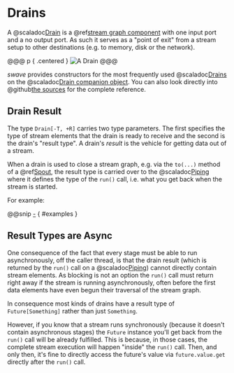 Drains
======

A @scaladoc[Drain] is a @ref[stream graph component] with one input port and a no output port. As such it serves
as a "point of exit" from a stream setup to other destinations (e.g. to memory, disk or the network).

@@@ p { .centered }
![A Drain](.../drain.svg)
@@@

*swave* provides constructors for the most frequently used @scaladoc[Drains] on the @scaladoc[Drain companion object].
You can also look directly into @github[the sources](/core/src/main/scala/swave/core/Drain.scala) for the complete
reference.


Drain Result
------------

The type `Drain[-T, +R]` carries two type parameters. The first specifies the type of stream elements that the drain
is ready to receive and the second is the drain's "result type". A drain's *result* is the vehicle for getting data out
of a stream.

When a drain is used to close a stream graph, e.g. via the `to(...)` method of a @ref[Spout](spouts.md), the result type
is carried over to the @scaladoc[Piping] where it defines the type of the `run()` call, i.e. what you get back when the
stream is started.

For example:
 
@@snip [-]($test/DrainSpec.scala) { #examples }
 

Result Types are Async
----------------------

One consequence of the fact that every stage must be able to run asynchronously, off the caller thread, is that the
drain result (which is returned by the `run()` call on a @scaladoc[Piping]) cannot directly contain stream elements.
As blocking is not an option the `run()` call must return right away if the stream is running asynchronously,
often before the first data elements have even begun their traversal of the stream graph.<br/>

In consequence most kinds of drains have a result type of `Future[Something]` rather than just `Something`.

However, if you know that a stream runs synchronously (because it doesn't contain asynchronous stages) the `Future`
instance you'll get back from the `run()` call will be already fulfilled. This is because, in those cases, the
complete stream execution will happen "inside" the `run()` call. Then, and only then, it's fine to directly access the
future's value via `future.value.get` directly after the `run()` call.

  [stream graph component]: basics.md#streams-as-graphs
  [Piping]: swave.core.Piping
  [Drain]: swave.core.Drain
  [Drains]: swave.core.Drain
  [Drain companion object]: swave.core.Drain$
